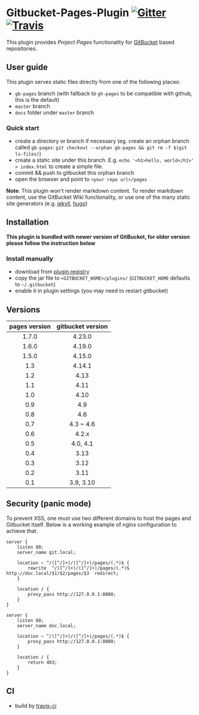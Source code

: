 
# Gitbucket-Pages-Plugin [![Gitter](https://img.shields.io/gitter/room/gitbucket/gitbucket.js.svg?style=flat-square)](https://gitter.im/gitbucket/gitbucket) [![Travis](https://img.shields.io/travis/gitbucket/gitbucket-pages-plugin.svg?style=flat-square)](https://travis-ci.org/gitbucket/gitbucket-pages-plugin)

This plugin provides *Project Pages* functionality for
[GitBucket](https://github.com/gitbucket/gitbucket) based repositories.

## User guide

This plugin serves static files directly from one of the following
places:

- `gb-pages` branch (with fallback to `gh-pages` to be compatible with
  github, this is the default)
- `master` branch
- `docs` folder under `master` branch

### Quick start

- create a directory or branch if necessary (eg. create an orphan branch called `gb-pages`: `git checkout --orphan gb-pages && git rm -f $(git ls-files)`)
- create a static site under this branch. E.g. `echo '<h1>hello, world</h1>' > index.html` to create a simple file.
- commit && push to gitbucket this orphan branch
- open the browser and point to `<your repo url>/pages`

**Note**: This plugin won't render markdown content. To render markdown content, use the GitBucket Wiki functionality, or use one of the many static site generators (e.g. [jekyll](http://jekyllrb.com/), [hugo](https://gohugo.io/))

## Installation

**This plugin is bundled with newer version of GitBucket, for older
version please follow the instruction below**

### Install manually

- download from [plugin registry](https://plugins.gitbucket-community.org/releases/gitbucket-pages-plugin)
- copy the jar file to `<GITBUCKET_HOME>/plugins/` (`GITBUCKET_HOME` defaults to `~/.gitbucket`)
- enable it in plugin settings (you may need to restart gitbucket)

## Versions

| pages version | gitbucket version |
|     :---:     |       :---:       |
| 1.7.0         | 4.23.0            |
| 1.6.0         | 4.19.0            |
| 1.5.0         | 4.15.0            |
| 1.3           | 4.14.1            |
| 1.2           | 4.13              |
| 1.1           | 4.11              |
| 1.0           | 4.10              |
| 0.9           | 4.9               |
| 0.8           | 4.6               |
| 0.7           | 4.3 ~ 4.6         |
| 0.6           | 4.2.x             |
| 0.5           | 4.0, 4.1          |
| 0.4           | 3.13              |
| 0.3           | 3.12              |
| 0.2           | 3.11              |
| 0.1           | 3.9, 3.10         |


## Security (panic mode)

To prevent XSS, one must use two different domains to host the pages and
Gitbucket itself. Below is a working example of nginx configuration to achieve that.

```
server {
    listen 80;
    server_name git.local;

    location ~ ^/([^/]+)/([^/]+)/pages/(.*)$ {
        rewrite  ^/([^/]+)/([^/]+)/pages/(.*)$  http://doc.local/$1/$2/pages/$3  redirect;
    }

    location / {
        proxy_pass http://127.0.0.1:8080;
    }
}

server {
    listen 80;
    server_name doc.local;

    location ~ ^/([^/]+)/([^/]+)/pages/(.*)$ {
        proxy_pass http://127.0.0.1:8080;
    }

    location / {
        return 403;
    }
}
```

## CI

- build by [travis-ci](https://travis-ci.org/gitbucket/gitbucket-pages-plugin)

